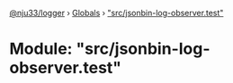 [@nju33/logger](../README.md) › [Globals](../globals.md) › ["src/jsonbin-log-observer.test"](_src_jsonbin_log_observer_test_.md)

# Module: "src/jsonbin-log-observer.test"


